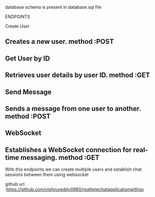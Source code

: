 database schema is present in database.sql file

ENDPOINTS

Create User

Creates a new user.
method :POST
--------------------
Get User by ID
---------------------
Retrieves user details by user ID.
method :GET
--------------------
Send Message
-------------------
Sends a message from one user to another.
method :POST
-------------------
WebSocket
------------------------
Establishes a WebSocket connection for real-time messaging.
method :GET
------------------------

With this endpoints we can create multiple users and establish chat sessions between them using websocket

github url :https://github.com/vishnureddy0980/realtimechatapplicationwithgo